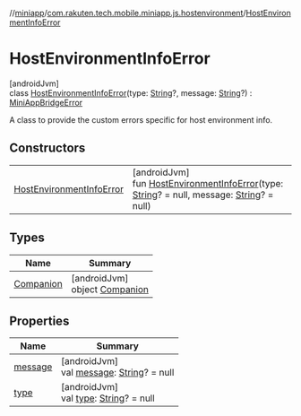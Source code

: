//[miniapp](../../../index.md)/[com.rakuten.tech.mobile.miniapp.js.hostenvironment](../index.md)/[HostEnvironmentInfoError](index.md)

# HostEnvironmentInfoError

[androidJvm]\
class [HostEnvironmentInfoError](index.md)(type: [String](https://kotlinlang.org/api/latest/jvm/stdlib/kotlin/-string/index.html)?, message: [String](https://kotlinlang.org/api/latest/jvm/stdlib/kotlin/-string/index.html)?) : [MiniAppBridgeError](../../com.rakuten.tech.mobile.miniapp.errors/-mini-app-bridge-error/index.md)

A class to provide the custom errors specific for host environment info.

## Constructors

| | |
|---|---|
| [HostEnvironmentInfoError](-host-environment-info-error.md) | [androidJvm]<br>fun [HostEnvironmentInfoError](-host-environment-info-error.md)(type: [String](https://kotlinlang.org/api/latest/jvm/stdlib/kotlin/-string/index.html)? = null, message: [String](https://kotlinlang.org/api/latest/jvm/stdlib/kotlin/-string/index.html)? = null) |

## Types

| Name | Summary |
|---|---|
| [Companion](-companion/index.md) | [androidJvm]<br>object [Companion](-companion/index.md) |

## Properties

| Name | Summary |
|---|---|
| [message](message.md) | [androidJvm]<br>val [message](message.md): [String](https://kotlinlang.org/api/latest/jvm/stdlib/kotlin/-string/index.html)? = null |
| [type](type.md) | [androidJvm]<br>val [type](type.md): [String](https://kotlinlang.org/api/latest/jvm/stdlib/kotlin/-string/index.html)? = null |

